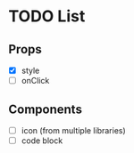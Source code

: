 # TODO List

## Props

- [x] style
- [ ] onClick

## Components

- [ ] icon (from multiple libraries)
- [ ] code block
